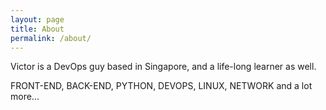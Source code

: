 ```yaml
---
layout: page
title: About
permalink: /about/
---
```


Victor is a DevOps guy based in Singapore, and a life-long learner as well.

FRONT-END, BACK-END, PYTHON, DEVOPS, LINUX, NETWORK and a lot more...
